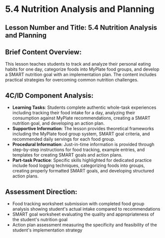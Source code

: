 # 5.4 Nutrition Analysis and Planning

## Lesson Number and Title: 5.4 Nutrition Analysis and Planning

## Brief Content Overview: 
This lesson teaches students to track and analyze their personal eating habits for one day, categorize foods into MyPlate food groups, and develop a SMART nutrition goal with an implementation plan. The content includes practical strategies for overcoming common nutrition challenges.

## 4C/ID Component Analysis:
- **Learning Tasks**: Students complete authentic whole-task experiences including tracking their food intake for a day, analyzing their consumption against MyPlate recommendations, creating a SMART nutrition goal, and developing an action plan.
- **Supportive Information**: The lesson provides theoretical frameworks including the MyPlate food group system, SMART goal criteria, and recommended daily servings for each food group.
- **Procedural Information**: Just-in-time information is provided through step-by-step instructions for food tracking, example entries, and templates for creating SMART goals and action plans.
- **Part-task Practice**: Specific skills highlighted for dedicated practice include food logging techniques, categorizing foods into groups, creating properly formatted SMART goals, and developing structured action plans.

## Assessment Direction:
- Food tracking worksheet submission with completed food group analysis showing student's actual intake compared to recommendations
- SMART goal worksheet evaluating the quality and appropriateness of the student's nutrition goal
- Action plan assessment measuring the specificity and feasibility of the student's implementation strategy